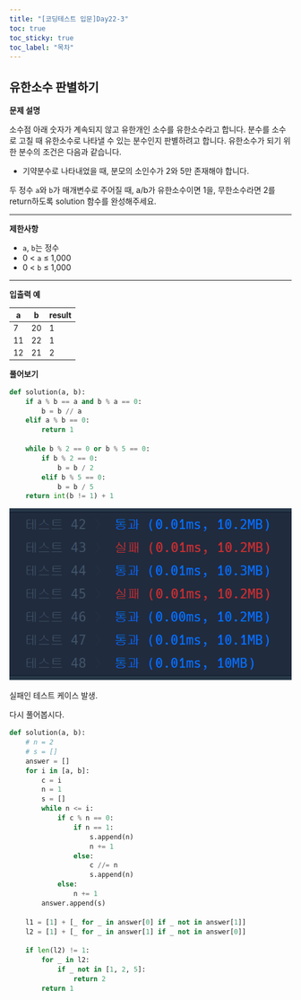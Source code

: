 ```yaml
---
title: "[코딩테스트 입문]Day22-3"
toc: true
toc_sticky: true
toc_label: "목차"
---
```


## 유한소수 판별하기

**문제 설명**

소수점 아래 숫자가 계속되지 않고 유한개인 소수를 유한소수라고 합니다. 분수를 소수로 고칠 때 유한소수로 나타낼 수 있는 분수인지 판별하려고 합니다. 유한소수가 되기 위한 분수의 조건은 다음과 같습니다.

- 기약분수로 나타내었을 때, 분모의 소인수가 2와 5만 존재해야 합니다.

두 정수 `a`와 `b`가 매개변수로 주어질 때, a/b가 유한소수이면 1을, 무한소수라면 2를 return하도록 solution 함수를 완성해주세요.

------

**제한사항**

- `a`, `b`는 정수
- 0 < `a` ≤ 1,000
- 0 < `b` ≤ 1,000

------

**입출력 예**

| a    | b    | result |
| ---- | ---- | ------ |
| 7    | 20   | 1      |
| 11   | 22   | 1      |
| 12   | 21   | 2      |

**풀어보기**

```python
def solution(a, b):
    if a % b == a and b % a == 0:
        b = b // a
    elif a % b == 0:
        return 1

    while b % 2 == 0 or b % 5 == 0:
        if b % 2 == 0:
            b = b / 2
        elif b % 5 == 0:
            b = b / 5
    return int(b != 1) + 1
```

![image-20231205203910134](/../../images/2023-12-05-22(3)/image-20231205203910134.png)

실패인 테스트 케이스 발생.

다시 풀어봅시다.



```python
def solution(a, b):
    # n = 2
    # s = []
    answer = []
    for i in [a, b]:
        c = i
        n = 1
        s = []
        while n <= i:
            if c % n == 0:
                if n == 1:
                    s.append(n)
                    n += 1
                else:
                    c //= n
                    s.append(n)
            else:
                n += 1
        answer.append(s)

    l1 = [1] + [_ for _ in answer[0] if _ not in answer[1]]
    l2 = [1] + [_ for _ in answer[1] if _ not in answer[0]]

    if len(l2) != 1:
        for _ in l2:
            if _ not in [1, 2, 5]:
                return 2
        return 1
```

